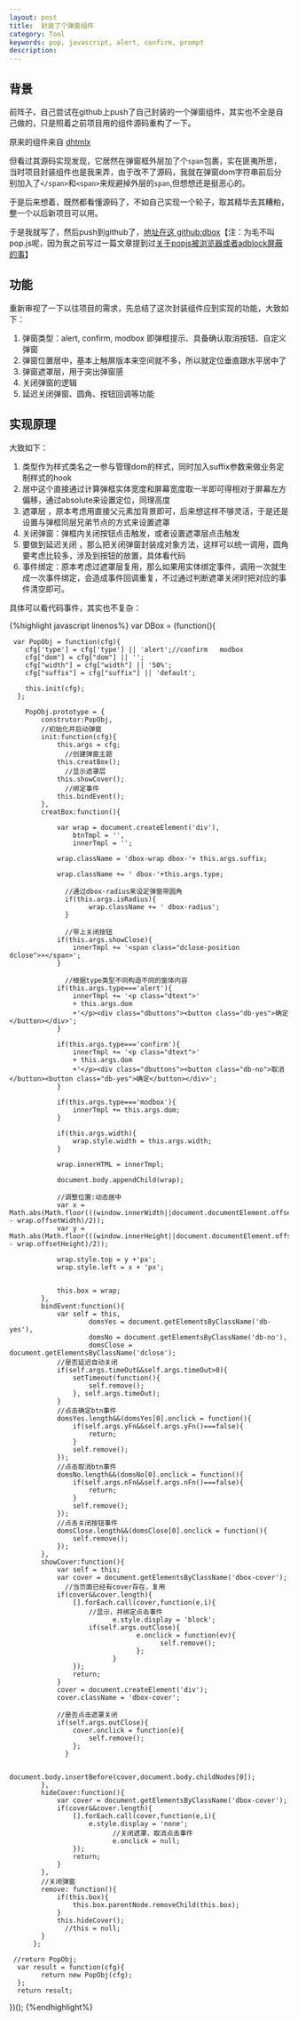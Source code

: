 ```yaml
---
layout: post
title:  封装了个弹窗组件
category: Tool
keywords: pop, javascript, alert, confirm, prompt
description: 
---
```


## 背景
前阵子，自己尝试在github上push了自己封装的一个弹窗组件，其实也不全是自己做的，只是照着之前项目用的组件源码重构了一下。

原来的组件来自 [dhtmlx](http://dhtmlx.github.com/message/)

但看过其源码实现发现，它居然在弹窗框外层加了个`span`包裹，实在匪夷所思，当时项目封装组件也是我来弄，由于改不了源码，我就在弹窗dom字符串前后分别加入了`</span>`和`<span>`来规避掉外层的`span`,但想想还是挺恶心的。

于是后来想着，既然都看懂源码了，不如自己实现一个轮子，取其精华去其糟粕，整一个以后新项目可以用。

于是我就写了，然后push到github了，[地址在这 github:dbox](https://github.com/shellphon/dbox)【注：为毛不叫pop.js呢，因为我之前写过一篇文章提到过[关于popjs被浏览器或者adblock屏蔽的事](http://shellphon.wang/githublog/2016/10/popjs.html)】

## 功能
重新审视了一下以往项目的需求，先总结了这次封装组件应到实现的功能，大致如下：

1. 弹窗类型：alert, confirm, modbox 即弹框提示、具备确认取消按钮、自定义弹窗
2. 弹窗位置居中，基本上触屏版本来空间就不多，所以就定位垂直跟水平居中了
3. 弹窗遮罩层，用于突出弹窗感
4. 关闭弹窗的逻辑
5. 延迟关闭弹窗、圆角、按钮回调等功能

## 实现原理
大致如下：

1. 类型作为样式类名之一参与管理dom的样式，同时加入suffix参数来做业务定制样式的hook
2. 居中这个直接通过计算弹框实体宽度和屏幕宽度取一半即可得相对于屏幕左方偏移，通过absolute来设置定位，同理高度
3. 遮罩层 ，原本考虑用直接父元素加背景即可，后来想这样不够灵活，于是还是设置与弹框同层兄弟节点的方式来设置遮罩
4. 关闭弹窗：弹框内关闭按钮点击触发，或者设置遮罩层点击触发
5. 要做到延迟关闭 ，那么把关闭弹窗封装成对象方法，这样可以统一调用，圆角要考虑比较多，涉及到按钮的放置，具体看代码
6. 事件绑定：原本考虑过遮罩层复用，那么如果用实体绑定事件，调用一次就生成一次事件绑定，会造成事件回调重复，不过通过判断遮罩关闭时把对应的事件清空即可。

具体可以看代码事件，其实也不复杂：


{%highlight javascript linenos%}
 var DBox = (function(){

     var PopObj = function(cfg){
     	cfg['type'] = cfg['type'] || 'alert';//confirm   modbox
       	cfg["dom"] = cfg["dom"] || '';
		cfg["width"] = cfg["width"] || '50%';
		cfg["suffix"] = cfg["suffix"] || 'default';
        
        this.init(cfg);
      };

        PopObj.prototype = {
            construtor:PopObj,
            //初始化并启动弹窗
            init:function(cfg){
             	this.args = cfg;
                  //创建弹窗主题
             	this.creatBox();
                  //显示遮罩层
             	this.showCover();
                  //绑定事件
             	this.bindEvent();
            },
            creatBox:function(){
           
            	var wrap = document.createElement('div'),
            		btnTmpl = '',
            		innerTmpl = '';

            	wrap.className = 'dbox-wrap dbox-'+ this.args.suffix;

            	wrap.className += ' dbox-'+this.args.type;

                  //通过dbox-radius来设定弹窗带圆角
                  if(this.args.isRadius){
                        wrap.className += ' dbox-radius';
                  }

                  //带上关闭按钮
            	if(this.args.showClose){
            		innerTmpl += '<span class="dclose-position dclose">×</span>';
            	}

                  //根据type类型不同构造不同的窗体内容
            	if(this.args.type==='alert'){
            		innerTmpl += '<p class="dtext">'
            		+ this.args.dom 
            		+'</p><div class="dbuttons"><button class="db-yes">确定</button></div>';
            	}

            	if(this.args.type==='confirm'){
            		innerTmpl += '<p class="dtext">'
            		+ this.args.dom 
            		+'</p><div class="dbuttons"><button class="db-no">取消</button><button class="db-yes">确定</button></div>';
            	}

            	if(this.args.type==='modbox'){
            		innerTmpl += this.args.dom;
            	}

            	if(this.args.width){
            		wrap.style.width = this.args.width;
            	}

            	wrap.innerHTML = innerTmpl;

            	document.body.appendChild(wrap);

            	//调整位置:动态居中
            	var x = Math.abs(Math.floor(((window.innerWidth||document.documentElement.offsetWidth) - wrap.offsetWidth)/2));
				var y = Math.abs(Math.floor(((window.innerHeight||document.documentElement.offsetHeight) - wrap.offsetHeight)/2));

				wrap.style.top = y +'px';
				wrap.style.left = x + 'px';


				this.box = wrap;
            },
            bindEvent:function(){
            	var self = this,
                        domsYes = document.getElementsByClassName('db-yes'),
                        domsNo = document.getElementsByClassName('db-no'),
                        domsClose = document.getElementsByClassName('dclose');
            	//是否延迟自动关闭
            	if(self.args.timeOut&&self.args.timeOut>0){
            		setTimeout(function(){
            			self.remove();	
            		}, self.args.timeOut);
            	}
            	//点击确定btn事件
            	domsYes.length&&(domsYes[0].onclick = function(){
            		if(self.args.yFn&&self.args.yFn()===false){
            			return;
            		}
            		self.remove();
            	});
            	//点击取消btn事件
            	domsNo.length&&(domsNo[0].onclick = function(){
            		if(self.args.nFn&&self.args.nFn()===false){
            			return;
            		}
            		self.remove();
            	});
            	//点击关闭按钮事件
            	domsClose.length&&(domsClose[0].onclick = function(){
            		self.remove();
            	});
            },
            showCover:function(){
            	var self = this;
            	var cover = document.getElementsByClassName('dbox-cover');
                  //当页面已经有cover存在，复用
            	if(cover&&cover.length){
            		[].forEach.call(cover,function(e,i){
            			//显示，并绑定点击事件
                              e.style.display = 'block';
                  		if(self.args.outClose){
                                    e.onclick = function(ev){
                                          self.remove();
                                    };
                              }
            		});
            		return;
            	}
            	cover = document.createElement('div');
            	cover.className = 'dbox-cover';

            	//是否点击遮罩关闭
            	if(self.args.outClose){
                  	cover.onclick = function(e){
                  		self.remove();
                  	};
                  }

            	document.body.insertBefore(cover,document.body.childNodes[0]);
            },
            hideCover:function(){
            	var cover = document.getElementsByClassName('dbox-cover');
            	if(cover&&cover.length){
            		[].forEach.call(cover,function(e,i){
            			e.style.display = 'none';
                              //关闭遮罩，取消点击事件
                              e.onclick = null;
            		});
            		return;
            	}
            },
            //关闭弹窗
            remove: function(){
            	if(this.box){
            		this.box.parentNode.removeChild(this.box);
            	}
            	this.hideCover();
                  //this = null;
            }
          };

     //return PopObj;
      var result = function(cfg){
            return new PopObj(cfg);
      };
      return result;
})();
{%endhighlight%}






